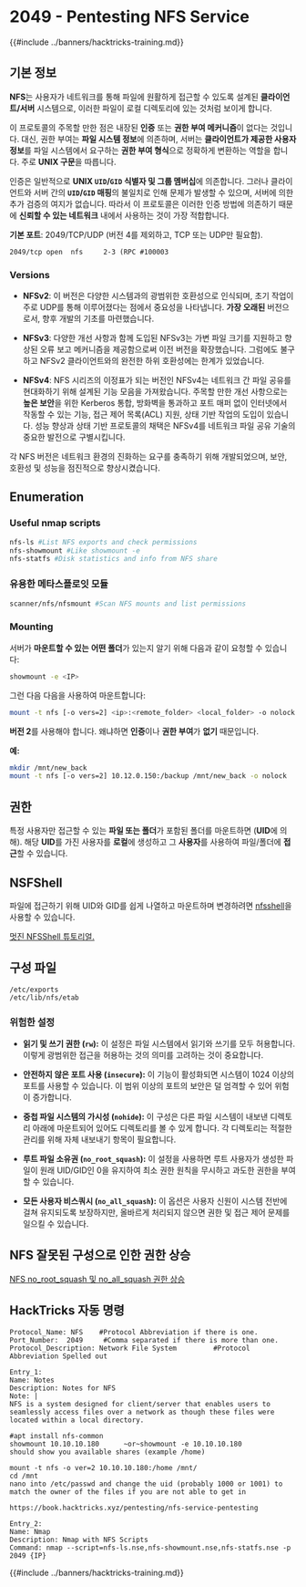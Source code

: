 # 2049 - Pentesting NFS Service

{{#include ../banners/hacktricks-training.md}}

## **기본 정보**

**NFS**는 사용자가 네트워크를 통해 파일에 원활하게 접근할 수 있도록 설계된 **클라이언트/서버** 시스템으로, 이러한 파일이 로컬 디렉토리에 있는 것처럼 보이게 합니다.

이 프로토콜의 주목할 만한 점은 내장된 **인증** 또는 **권한 부여 메커니즘**이 없다는 것입니다. 대신, 권한 부여는 **파일 시스템 정보**에 의존하며, 서버는 **클라이언트가 제공한 사용자 정보**를 파일 시스템에서 요구하는 **권한 부여 형식**으로 정확하게 변환하는 역할을 합니다. 주로 **UNIX 구문**을 따릅니다.

인증은 일반적으로 **UNIX `UID`/`GID` 식별자 및 그룹 멤버십**에 의존합니다. 그러나 클라이언트와 서버 간의 **`UID`/`GID` 매핑**의 불일치로 인해 문제가 발생할 수 있으며, 서버에 의한 추가 검증의 여지가 없습니다. 따라서 이 프로토콜은 이러한 인증 방법에 의존하기 때문에 **신뢰할 수 있는 네트워크** 내에서 사용하는 것이 가장 적합합니다.

**기본 포트**: 2049/TCP/UDP (버전 4를 제외하고, TCP 또는 UDP만 필요함).
```
2049/tcp open  nfs     2-3 (RPC #100003
```
### Versions

- **NFSv2**: 이 버전은 다양한 시스템과의 광범위한 호환성으로 인식되며, 초기 작업이 주로 UDP를 통해 이루어졌다는 점에서 중요성을 나타냅니다. **가장 오래된** 버전으로서, 향후 개발의 기초를 마련했습니다.

- **NFSv3**: 다양한 개선 사항과 함께 도입된 NFSv3는 가변 파일 크기를 지원하고 향상된 오류 보고 메커니즘을 제공함으로써 이전 버전을 확장했습니다. 그럼에도 불구하고 NFSv2 클라이언트와의 완전한 하위 호환성에는 한계가 있었습니다.

- **NFSv4**: NFS 시리즈의 이정표가 되는 버전인 NFSv4는 네트워크 간 파일 공유를 현대화하기 위해 설계된 기능 모음을 가져왔습니다. 주목할 만한 개선 사항으로는 **높은 보안**을 위한 Kerberos 통합, 방화벽을 통과하고 포트 매퍼 없이 인터넷에서 작동할 수 있는 기능, 접근 제어 목록(ACL) 지원, 상태 기반 작업의 도입이 있습니다. 성능 향상과 상태 기반 프로토콜의 채택은 NFSv4를 네트워크 파일 공유 기술의 중요한 발전으로 구별시킵니다.

각 NFS 버전은 네트워크 환경의 진화하는 요구를 충족하기 위해 개발되었으며, 보안, 호환성 및 성능을 점진적으로 향상시켰습니다.

## Enumeration

### Useful nmap scripts
```bash
nfs-ls #List NFS exports and check permissions
nfs-showmount #Like showmount -e
nfs-statfs #Disk statistics and info from NFS share
```
### 유용한 메타스플로잇 모듈
```bash
scanner/nfs/nfsmount #Scan NFS mounts and list permissions
```
### Mounting

서버가 **마운트할 수 있는** **어떤 폴더**가 있는지 알기 위해 다음과 같이 요청할 수 있습니다:
```bash
showmount -e <IP>
```
그런 다음 다음을 사용하여 마운트합니다:
```bash
mount -t nfs [-o vers=2] <ip>:<remote_folder> <local_folder> -o nolock
```
**버전 2**를 사용해야 합니다. 왜냐하면 **인증**이나 **권한 부여**가 **없기** 때문입니다.

**예:**
```bash
mkdir /mnt/new_back
mount -t nfs [-o vers=2] 10.12.0.150:/backup /mnt/new_back -o nolock
```
## 권한

특정 사용자만 접근할 수 있는 **파일 또는 폴더**가 포함된 폴더를 마운트하면 (**UID**에 의해). 해당 **UID**를 가진 사용자를 **로컬**에 생성하고 그 **사용자**를 사용하여 파일/폴더에 **접근**할 수 있습니다.

## NSFShell

파일에 접근하기 위해 UID와 GID를 쉽게 나열하고 마운트하며 변경하려면 [nfsshell](https://github.com/NetDirect/nfsshell)을 사용할 수 있습니다.

[멋진 NFSShell 튜토리얼.](https://www.pentestpartners.com/security-blog/using-nfsshell-to-compromise-older-environments/)

## 구성 파일
```
/etc/exports
/etc/lib/nfs/etab
```
### 위험한 설정

- **읽기 및 쓰기 권한 (`rw`):** 이 설정은 파일 시스템에서 읽기와 쓰기를 모두 허용합니다. 이렇게 광범위한 접근을 허용하는 것의 의미를 고려하는 것이 중요합니다.

- **안전하지 않은 포트 사용 (`insecure`):** 이 기능이 활성화되면 시스템이 1024 이상의 포트를 사용할 수 있습니다. 이 범위 이상의 포트의 보안은 덜 엄격할 수 있어 위험이 증가합니다.

- **중첩 파일 시스템의 가시성 (`nohide`):** 이 구성은 다른 파일 시스템이 내보낸 디렉토리 아래에 마운트되어 있어도 디렉토리를 볼 수 있게 합니다. 각 디렉토리는 적절한 관리를 위해 자체 내보내기 항목이 필요합니다.

- **루트 파일 소유권 (`no_root_squash`):** 이 설정을 사용하면 루트 사용자가 생성한 파일이 원래 UID/GID인 0을 유지하여 최소 권한 원칙을 무시하고 과도한 권한을 부여할 수 있습니다.

- **모든 사용자 비스쿼시 (`no_all_squash`):** 이 옵션은 사용자 신원이 시스템 전반에 걸쳐 유지되도록 보장하지만, 올바르게 처리되지 않으면 권한 및 접근 제어 문제를 일으킬 수 있습니다.

## NFS 잘못된 구성으로 인한 권한 상승

[NFS no_root_squash 및 no_all_squash 권한 상승](../linux-hardening/privilege-escalation/nfs-no_root_squash-misconfiguration-pe.md)

## HackTricks 자동 명령
```
Protocol_Name: NFS    #Protocol Abbreviation if there is one.
Port_Number:  2049     #Comma separated if there is more than one.
Protocol_Description: Network File System         #Protocol Abbreviation Spelled out

Entry_1:
Name: Notes
Description: Notes for NFS
Note: |
NFS is a system designed for client/server that enables users to seamlessly access files over a network as though these files were located within a local directory.

#apt install nfs-common
showmount 10.10.10.180      ~or~showmount -e 10.10.10.180
should show you available shares (example /home)

mount -t nfs -o ver=2 10.10.10.180:/home /mnt/
cd /mnt
nano into /etc/passwd and change the uid (probably 1000 or 1001) to match the owner of the files if you are not able to get in

https://book.hacktricks.xyz/pentesting/nfs-service-pentesting

Entry_2:
Name: Nmap
Description: Nmap with NFS Scripts
Command: nmap --script=nfs-ls.nse,nfs-showmount.nse,nfs-statfs.nse -p 2049 {IP}
```
{{#include ../banners/hacktricks-training.md}}
